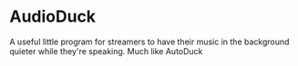 # AudioDuck
A useful little program for streamers to have their music in the background quieter while they're speaking. Much like AutoDuck
